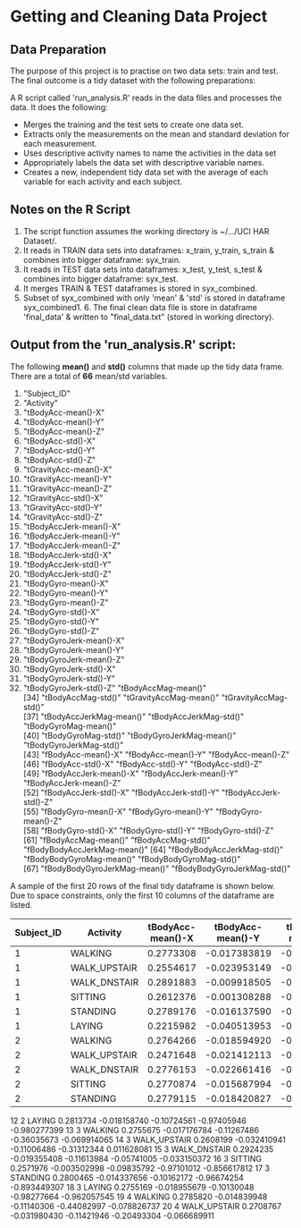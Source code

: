 Getting and Cleaning Data Project
=================================

Data Preparation
----------------

The purpose of this project is to practise on two data sets: train and test. The final outcome is a tidy dataset with the following preparations:

A R script called 'run_analysis.R' reads in the data files and processes the data. It does the following:

   * Merges the training and the test sets to create one data set.
   * Extracts only the measurements on the mean and standard deviation for each measurement. 
   * Uses descriptive activity names to name the activities in the data set
   * Appropriately labels the data set with descriptive variable names. 
   * Creates a new, independent tidy data set with the average of each variable for each activity and each subject.

Notes on the R Script
---------------------

  1. The script function assumes the working directory is ~/.../UCI HAR Dataset/.   
  2. It reads in TRAIN data sets into dataframes: x_train, y_train, s_train & combines into bigger dataframe: syx_train. 
  3. It reads in TEST data sets into dataframes: x_test, y_test, s_test & combines into bigger dataframe: syx_test.
  4. It merges TRAIN & TEST dataframes is stored in syx_combined.
  5. Subset of syx_combined with only 'mean' & 'std' is stored in dataframe syx_combined1.                  6. The final clean data file is store in dataframe 'final_data' & written to "final_data.txt" (stored in working directory).   


Output from the 'run_analysis.R' script:
----------------------------------------

The following **mean()** and **std()** columns that made up the tidy data frame. There are a total of **66** mean/std variables.
 
  1. "Subject_ID"                  
  2. "Activity"                    
  3. "tBodyAcc-mean()-X"          
  4. "tBodyAcc-mean()-Y"           
  5. "tBodyAcc-mean()-Z"           
  6. "tBodyAcc-std()-X" 
  7. "tBodyAcc-std()-Y"            
  8. "tBodyAcc-std()-Z"            
  9. "tGravityAcc-mean()-X"       
  10. "tGravityAcc-mean()-Y"        
  11. "tGravityAcc-mean()-Z"        
  12. "tGravityAcc-std()-X"        
  13. "tGravityAcc-std()-Y"         
  14. "tGravityAcc-std()-Z"         
  15. "tBodyAccJerk-mean()-X"      
  16. "tBodyAccJerk-mean()-Y"       
  17. "tBodyAccJerk-mean()-Z"       
  18. "tBodyAccJerk-std()-X"       
  19. "tBodyAccJerk-std()-Y"        
  20. "tBodyAccJerk-std()-Z"        
  21. "tBodyGyro-mean()-X"         
  22. "tBodyGyro-mean()-Y"          
  23. "tBodyGyro-mean()-Z"          
  24. "tBodyGyro-std()-X"          
  25. "tBodyGyro-std()-Y"           
  26. "tBodyGyro-std()-Z"           
  27. "tBodyGyroJerk-mean()-X"     
  28. "tBodyGyroJerk-mean()-Y"      
  29. "tBodyGyroJerk-mean()-Z"      
  30. "tBodyGyroJerk-std()-X"      
  31. "tBodyGyroJerk-std()-Y"       
  32. "tBodyGyroJerk-std()-Z"       "tBodyAccMag-mean()"         
[34] "tBodyAccMag-std()"           "tGravityAccMag-mean()"       "tGravityAccMag-std()"       
[37] "tBodyAccJerkMag-mean()"      "tBodyAccJerkMag-std()"       "tBodyGyroMag-mean()"        
[40] "tBodyGyroMag-std()"          "tBodyGyroJerkMag-mean()"     "tBodyGyroJerkMag-std()"     
[43] "fBodyAcc-mean()-X"           "fBodyAcc-mean()-Y"           "fBodyAcc-mean()-Z"          
[46] "fBodyAcc-std()-X"            "fBodyAcc-std()-Y"            "fBodyAcc-std()-Z"           
[49] "fBodyAccJerk-mean()-X"       "fBodyAccJerk-mean()-Y"       "fBodyAccJerk-mean()-Z"      
[52] "fBodyAccJerk-std()-X"        "fBodyAccJerk-std()-Y"        "fBodyAccJerk-std()-Z"       
[55] "fBodyGyro-mean()-X"          "fBodyGyro-mean()-Y"          "fBodyGyro-mean()-Z"         
[58] "fBodyGyro-std()-X"           "fBodyGyro-std()-Y"           "fBodyGyro-std()-Z"          
[61] "fBodyAccMag-mean()"          "fBodyAccMag-std()"           "fBodyBodyAccJerkMag-mean()" 
[64] "fBodyBodyAccJerkMag-std()"   "fBodyBodyGyroMag-mean()"     "fBodyBodyGyroMag-std()"     
[67] "fBodyBodyGyroJerkMag-mean()" "fBodyBodyGyroJerkMag-std()" 


A sample of the first 20 rows of the final tidy dataframe is shown below. Due to space constraints, only the first 10 columns of the dataframe are listed.
 
 |   Subject_ID|     Activity| tBodyAcc-mean()-X| tBodyAcc-mean()-Y| tBodyAcc-mean()-Z| tBodyAcc-std()-X| tBodyAcc-std()-Y|
 |-------------|-------------|------------------|------------------|------------------|-----------------|-----------------|
 |            1|      WALKING|         0.2773308|      -0.017383819|       -0.11114810|      -0.28374026|      0.114461337|
 |            1| WALK_UPSTAIR|         0.2554617|      -0.023953149|       -0.09730200|      -0.35470803|     -0.002320265|
 |            1| WALK_DNSTAIR|         0.2891883|      -0.009918505|       -0.10756619|       0.03003534|     -0.031935943|
 |            1|      SITTING|         0.2612376|      -0.001308288|       -0.10454418|      -0.97722901|     -0.922618642|
 |            1|     STANDING|         0.2789176|      -0.016137590|       -0.11060182|      -0.99575990|     -0.973190056|
 |            1|       LAYING|         0.2215982|      -0.040513953|       -0.11320355|      -0.92805647|     -0.836827406|
 |            2|      WALKING|         0.2764266|      -0.018594920|       -0.10550036|      -0.42364284|     -0.078091253|
 |            2| WALK_UPSTAIR|         0.2471648|      -0.021412113|       -0.15251390|      -0.30437641|      0.108027280|
 |            2| WALK_DNSTAIR|         0.2776153|      -0.022661416|       -0.11681294|       0.04636668|      0.262881789|
 |            2|      SITTING|         0.2770874|      -0.015687994|       -0.10921827|      -0.98682228|     -0.950704499|
 |            2|     STANDING|         0.2779115|      -0.018420827|       -0.10590854|      -0.98727189|     -0.957304989|
 12          2       LAYING         0.2813734      -0.018158740       -0.10724561      -0.97405946     -0.980277399
 13          3      WALKING         0.2755675      -0.017176784       -0.11267486      -0.36035673     -0.069914065
 14          3 WALK_UPSTAIR         0.2608199      -0.032410941       -0.11006486      -0.31312344      0.011628081
 15          3 WALK_DNSTAIR         0.2924235      -0.019355408       -0.11613984      -0.05741005     -0.033150372
 16          3      SITTING         0.2571976      -0.003502998       -0.09835792      -0.97101012     -0.856617812
 17          3     STANDING         0.2800465      -0.014337656       -0.10162172      -0.96674254     -0.893449307
 18          3       LAYING         0.2755169      -0.018955679       -0.10130048      -0.98277664     -0.962057545
 19          4      WALKING         0.2785820      -0.014839948       -0.11140306      -0.44082997     -0.078826737
 20          4 WALK_UPSTAIR         0.2708767      -0.031980430       -0.11421946      -0.20493304     -0.066689911
